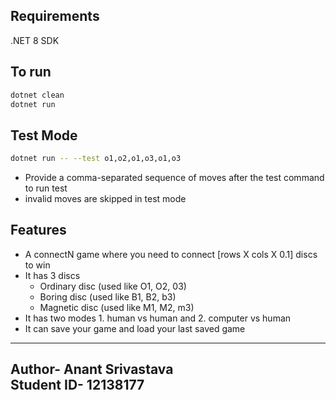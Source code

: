 ## Requirements
.NET 8 SDK

## To run

```bash
dotnet clean
dotnet run
```

## Test Mode
```bash 
dotnet run -- --test o1,o2,o1,o3,o1,o3
```

- Provide a comma-separated sequence of moves after the test command to run test
- invalid moves are skipped in test mode

## Features
- A connectN game where you need to connect [rows X cols X 0.1] discs to win
- It has 3 discs
  - Ordinary disc (used like O1, O2, 03)
  - Boring disc (used like B1, B2, b3)
  - Magnetic disc (used like M1, M2, m3)
- It has two modes 1. human vs human and 2. computer vs human
- It can save your game and load your last saved game

---
Author- Anant Srivastava \
Student ID- 12138177
---
